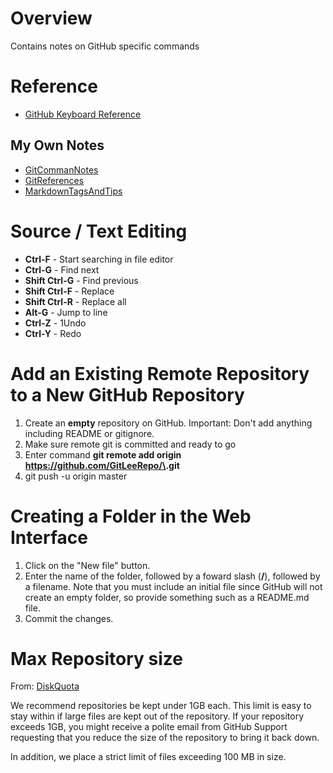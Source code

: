 # Overview

Contains notes on GitHub specific commands

# Reference

* [GitHub Keyboard Reference](https://help.github.com/articles/using-keyboard-shortcuts/)

## My Own Notes

* [GitCommanNotes](https://github.com/GitLeeRepo/GitInfo/blob/master/GitCommandNotes.md#overview)
* [GitReferences](https://github.com/GitLeeRepo/GitInfo/blob/master/GitReferences.md#overview)
* [MarkdownTagsAndTips](https://github.com/GitLeeRepo/GitInfo/blob/master/MarkdownTagsAndTips.md#overview)

# Source / Text Editing

* **Ctrl-F** - Start searching in file editor
* **Ctrl-G** - Find next
* **Shift Ctrl-G** - Find previous
* **Shift Ctrl-F** - Replace
* **Shift Ctrl-R** - Replace all
* **Alt-G**	- Jump to line
* **Ctrl-Z** - 1Undo
* **Ctrl-Y** - Redo

# Add an Existing Remote Repository to a New GitHub Repository

1. Create an **empty** repository on GitHub.  Important: Don't add anything including README or gitignore.
2. Make sure remote git is committed and ready to go
3. Enter command **git remote add origin https://github.com/GitLeeRepo/\<GitHubRepoName>.git**
4. git push -u origin master

# Creating a Folder in the Web Interface

1. Click on the "New file" button.
2. Enter the name of the folder, followed by a foward slash (**/**), followed by a filename.  Note that you must include an initial file since GitHub will not create an empty folder, so provide something such as a README.md file.
3. Commit the changes.

# Max Repository size

From: [DiskQuota](https://help.github.com/articles/what-is-my-disk-quota/)

We recommend repositories be kept under 1GB each. This limit is easy to stay within if large files are kept out of the repository. If your repository exceeds 1GB, you might receive a polite email from GitHub Support requesting that you reduce the size of the repository to bring it back down.

In addition, we place a strict limit of files exceeding 100 MB in size. 
